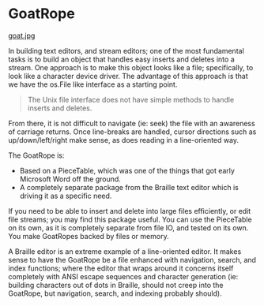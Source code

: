 GoatRope
=========

[goat.jpg](goat.jpg)

In building text editors, and stream editors; one of the most fundamental tasks
is to build an object that handles easy inserts and deletes into a stream.
One approach is to make this object looks like a file; specifically, to look
like a character device driver.  The advantage of this approach is that we
have the os.File like interface as a starting point.

> The Unix file interface does not have simple methods to handle inserts and deletes.

From there, it is not difficult to navigate (ie: seek) the file with an
awareness of carriage returns.  Once line-breaks are handled, cursor
directions such as up/down/left/right make sense, as does reading in a line-oriented way.

The GoatRope is:

- Based on a PieceTable, which was one of the things that got early Microsoft Word off the ground.
- A completely separate package from the Braille text editor which is driving it as a specific need.

If you need to be able to insert and delete into large files efficiently, or edit file streams;
you may find this package useful.  You can use the PieceTable on its own, as it is completely separate
from file IO, and tested on its own.  You make GoatRopes backed by files or memory.

A Braille editor is an extreme example of a line-oriented editor.  It makes sense to have the GoatRope
be a file enhanced with navigation, search, and index functions; where the editor that wraps around it
concerns itself completely with ANSI escape sequences and character generation (ie: building characters
out of dots in Braille, should not creep into the GoatRope, but navigation, search, and indexing probably should).
